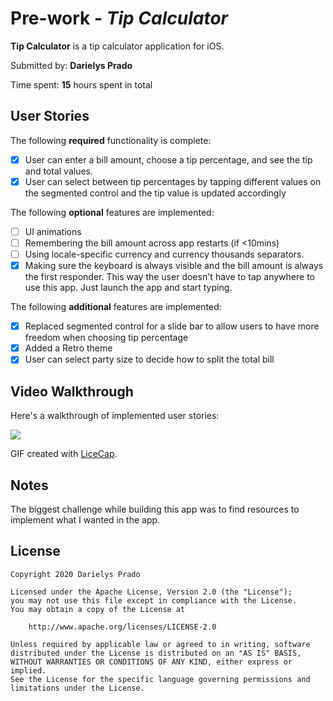 # Pre-work - *Tip Calculator*

**Tip Calculator** is a tip calculator application for iOS.

Submitted by: **Darielys Prado**

Time spent: **15** hours spent in total

## User Stories

The following **required** functionality is complete:

* [x] User can enter a bill amount, choose a tip percentage, and see the tip and total values.
* [x] User can select between tip percentages by tapping different values on the segmented control and the tip value is updated accordingly

The following **optional** features are implemented:

* [ ] UI animations
* [ ] Remembering the bill amount across app restarts (if <10mins)
* [ ] Using locale-specific currency and currency thousands separators.
* [x] Making sure the keyboard is always visible and the bill amount is always the first responder. This way the user doesn't have to tap anywhere to use this app. Just launch the app and start typing.

The following **additional** features are implemented:

- [x] Replaced segmented control for a slide bar to allow users to have more freedom when choosing tip percentage
- [x] Added a Retro theme 
- [x] User can select party size to decide how to split the total bill 
      
## Video Walkthrough

Here's a walkthrough of implemented user stories:

![](https://i.imgur.com/xNpjk4R.gif)


GIF created with [LiceCap](http://www.cockos.com/licecap/).

## Notes

The biggest challenge while building this app was to find resources to implement what I wanted in the app.

## License

    Copyright 2020 Darielys Prado

    Licensed under the Apache License, Version 2.0 (the "License");
    you may not use this file except in compliance with the License.
    You may obtain a copy of the License at

        http://www.apache.org/licenses/LICENSE-2.0

    Unless required by applicable law or agreed to in writing, software
    distributed under the License is distributed on an "AS IS" BASIS,
    WITHOUT WARRANTIES OR CONDITIONS OF ANY KIND, either express or implied.
    See the License for the specific language governing permissions and
    limitations under the License.

